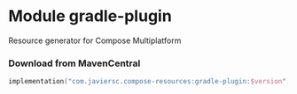 # Module gradle-plugin

Resource generator for Compose Multiplatform

### Download from MavenCentral

```kotlin
implementation("com.javiersc.compose-resources:gradle-plugin:$version")
```
